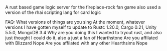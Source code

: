 A rust based game logic server for the fireplace-rock fan game
also used a version of the rhai scripting lang for card logic

FAQ:
    What versions of things are you sing
        At the moment, whatever versions I have gotten myself to update to 
        Rustc 1.20.0, Cargo 0.21, Unity 5.5.0, MongoDB 3.4
    Why are you doing this
        I wanted to tryout rust, and also just thought I could do it, also a just a fan of Hearthstone
    Are you affilated with Blizzard
        Nope
    Are you affilated with any other Hearthsims
        Nope
